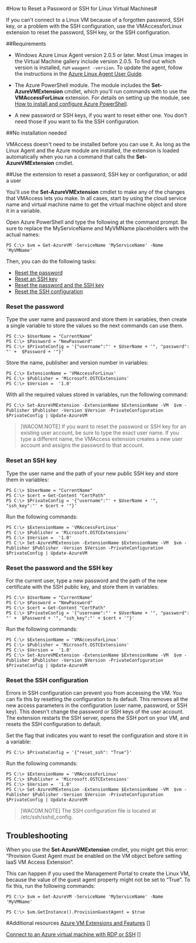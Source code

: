 <properties title="How to Reset a password or SSH for Linux Virtual Machines" pageTitle="How to Use VMAccess for Linux Virtual Machines" description="How to use the VMAccess extension for Linux to reset passwords, SSH keys, and SSH configurations" metaKeywords="" services="virtual-machines" solutions="" documentationCenter="" authors="ningk, kathydav" manager="timlt" videoId="" scriptId="" />

#How to Reset a Password or SSH for Linux Virtual Machines#

If you can't connect to a Linux VM because of a forgotten password, SSH key, or a problem with the SSH configuration, use the VMAccessforLinux extension to reset the password, SSH key, or the SSH configuration. 


##Requirements

- Windows Azure Linux Agent version 2.0.5 or later. Most Linux images in the Virtual Machine gallery include version 2.0.5. To find out which version is installed, run `waagent -version`. To update the agent, follow the instructions in the [Azure Linux Agent User Guide].

- The Azure PowerShell module. The module includes the **Set-AzureVMExtension**  cmdlet, which you'll run commands with to use the **VMAccessForLinux** extension. For details on setting up the module, see [How to install and configure Azure PowerShell].

- A new password or SSH keys, if you want to reset either one. You don't need those if you want to fix the SSH configuration. 

##No installation needed

VMAccess doesn't need to be installed before you can use it. As long as the Linux Agent and the Azure module are installed, the extension is loaded automatically when you run a command that calls the **Set-AzureVMExtension** cmdlet. 

##Use the extension to reset a password, SSH key or configuration, or add a user

You'll use the **Set-AzureVMExtension** cmdlet to make any of the changes that VMAccess lets you make. In all cases, start by using the cloud service name and virtual machine name to get the virtual machine object and store it in a variable.   

Open Azure PowerShell and type the following at the command prompt. Be sure to replace the MyServiceName and MyVMName placeholders with the actual names:

	PS C:\> $vm = Get-AzureVM -ServiceName 'MyServiceName' -Name 'MyVMName'

Then, you can do the following tasks:

+ [Reset the password](#password)
+ [Reset an SSH key](#SSHkey)
+ [Reset the password and the SSH key](#both)
+ [Reset the SSH configuration](#config)

### <a name="password"></a>Reset the password
Type the user name and password and store them in variables, then create a single variable to store the values so the next commands can use them.

	PS C:\> $UserName = "CurrentName"
	PS C:\> $Password = "NewPassword"
	PS C:\> $PrivateConfig = '{"username":"' + $UserName + '", "password": "' +  $Password + '"}' 

Store the name, publisher and version number in variables: 

	PS C:\> ExtensionName = 'VMAccessForLinux'
	PS C:\> $Publisher = 'Microsoft.OSTCExtensions'
	PS C:\> $Version =  '1.0'

With all the required values stored in variables, run the following command:

	PS C:\> Set-AzureVMExtension -ExtensionName $ExtensionName -VM  $vm -Publisher $Publisher -Version $Version -PrivateConfiguration $PrivateConfig | Update-AzureVM

> [WACOM.NOTE] If you want to reset the password or SSH key for an existing user account, be sure to type the exact user name. If you type a different name, the VMAccess extension creates a new user account and assigns the password to that account.

### <a name="SSHkey"></a>Reset an SSH key

Type the user name and the path of your new public SSH key and store them in variables:

	PS C:\> $UserName = "CurrentName"
	PS C:\> $cert = Get-Content "CertPath"
	PS C:\> $PrivateConfig = '{"username":"' + $UserName + '", "ssh_key":"' + $cert + '"}'

Run the following commands:

	PS C:\> $ExtensionName = 'VMAccessForLinux'
	PS C:\> $Publisher = 'Microsoft.OSTCExtensions'
	PS C:\> $Version =  '1.0'
	PS C:\> Set-AzureVMExtension -ExtensionName $ExtensionName -VM  $vm -Publisher $Publisher -Version $Version -PrivateConfiguration $PrivateConfig | Update-AzureVM


### <a name="both"></a>Reset the password and the SSH key

For the current user, type a new password and the path of the new certificate with the SSH public key, and store them in variables: 

	PS C:\> $UserName = "CurrentName"	
	PS C:\> $Password = "NewPassword"
	PS C:\> $cert = Get-Content "CertPath"
	PS C:\> $PrivateConfig = '{"username":"' + $UserName + '", "password": "' +  $Password + '", "ssh_key":"' + $cert + '"}' 

Run the following commands:

	PS C:\> $ExtensionName = 'VMAccessForLinux'
	PS C:\> $Publisher = 'Microsoft.OSTCExtensions'
	PS C:\> $Version =  '1.0'
	PS C:\> Set-AzureVMExtension -ExtensionName $ExtensionName -VM  $vm -Publisher $Publisher -Version $Version -PrivateConfiguration $PrivateConfig | Update-AzureVM

###  <a name="config"></a>Reset the SSH configuration

Errors in SSH configuration can prevent you from accessing the VM. You can fix this by resetting the configuration to its default. This removes all the new access parameters in the configuration (user name, password, or SSH key). This doesn't change the password or SSH keys of the user account. The extension restarts the SSH server, opens the SSH port on your VM, and resets the SSH configuration to default.  

Set the flag that indicates you want to reset the configuration and store it in a variable: 
	
	PS C:\> $PrivateConfig = '{"reset_ssh": "True"}' 

Run the following commands:

	PS C:\> $ExtensionName = 'VMAccessForLinux'
	PS C:\> $Publisher = 'Microsoft.OSTCExtensions'
	PS C:\> $Version =  '1.0'
	PS C:\> Set-AzureVMExtension -ExtensionName $ExtensionName -VM  $vm -Publisher $Publisher -Version $Version -PrivateConfiguration $PrivateConfig | Update-AzureVM

> [WACOM.NOTE] The SSH configuration file is located at /etc/ssh/sshd_config.

## Troubleshooting

When you use the **Set-AzureVMExtension** cmdlet, you might get this error: “Provision Guest Agent must be enabled on the VM object before setting IaaS VM Access Extension”. 

This can happen if you used the Management Portal to create the Linux VM, because the value of the guest agent property  might not be set to “True”. To fix this, run the following commands:

	PS C:\> $vm = Get-AzureVM -ServiceName 'MyServiceName' -Name 'MyVMName'

	PS C:\> $vm.GetInstance().ProvisionGuestAgent = $true

#Additional resources
[Azure VM Extensions and Features] []

[Connect to an Azure virtual machine with RDP or SSH] []


<!--Link references-->
[Azure Linux Agent User Guide]: /zh-cn/documentation/articles/virtual-machines-linux-agent-user-guide
[How to install and configure Azure PowerShell]: /zh-cn/documentation/articles/install-configure-powershell
[Azure VM Extensions and Features]: http://msdn.microsoft.com/zh-cn/library/azure/dn606311.aspx
[Connect to an Azure virtual machine with RDP or SSH]: http://msdn.microsoft.com/zh-cn/library/azure/dn535788.aspx

